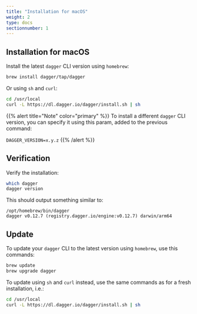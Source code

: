 ```yaml
---
title: "Installation for macOS"
weight: 2
type: docs
sectionnumber: 1
---
```


## Installation for macOS

Install the latest `dagger` CLI version using `homebrew`:

```bash
brew install dagger/tap/dagger
```

Or using `sh` and `curl`:

```bash
cd /usr/local
curl -L https://dl.dagger.io/dagger/install.sh | sh
```

{{% alert title="Note" color="primary" %}}
To install a different `dagger` CLI version, you can specify it using this param, added to the previous command:

`DAGGER_VERSION=x.y.z`
{{% /alert %}}


## Verification

Verify the installation:

```bash
which dagger
dagger version
```

This should output something similar to:

```
/opt/homebrew/bin/dagger
dagger v0.12.7 (registry.dagger.io/engine:v0.12.7) darwin/arm64
```


## Update

To update your `dagger` CLI to the latest version using `homebrew`, use this commands:

```bash
brew update
brew upgrade dagger
```

To update using `sh` and `curl` instead, use the same commands as for a fresh installation, i.e.:

```bash
cd /usr/local
curl -L https://dl.dagger.io/dagger/install.sh | sh
```

